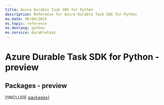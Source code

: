 ```yaml
---
title: Azure Durable Task SDK for Python
description: Reference for Azure Durable Task SDK for Python
ms.date: 06/04/2025
ms.topic: reference
ms.devlang: python
ms.service: durabletask
---
```

# Azure Durable Task SDK for Python - preview
## Packages - preview
[!INCLUDE [packages](durable-task-index.md)]